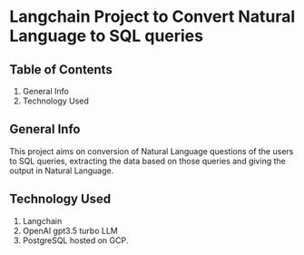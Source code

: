# Langchain Project to Convert Natural Language to SQL queries


## Table of Contents
1. General Info
2. Technology Used

## General Info
This project aims on conversion of Natural Language questions of the users to SQL queries, extracting the data based on those queries and giving the output in Natural Language.

## Technology Used

1. Langchain
2. OpenAI gpt3.5 turbo LLM 
3. PostgreSQL hosted on GCP.
